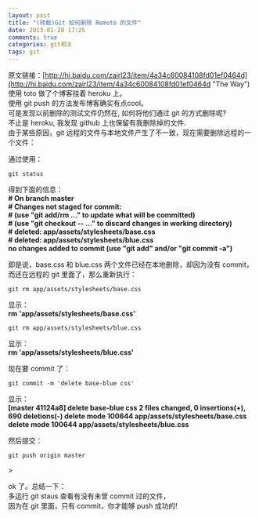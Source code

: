 ```yaml
---
layout: post
title: "(转载)Git 如何删除 Remote 的文件"
date: 2013-01-28 17:25
comments: true
categories: git相关
tags: git
---
```

原文链接：[http://hi.baidu.com/zairl23/item/4a34c60084108fd01ef0464d](http://hi.baidu.com/zairl23/item/4a34c60084108fd01ef0464d "The Way")  
使用 toto 做了个博客挂着 heroku 上。  
使用 git push 的方法发布博客确实有点cool。  
可是发现以前删除的测试文件仍然在, 如何将他们通过 git 的方式删除呢?  
不止是 heroku, 我发现 github 上也保留有我删除掉的文件.  
由于某些原因，git 远程的文件与本地文件产生了不一致，现在需要删除远程的一个文件：  
<!-- more -->
通过使用：  
<pre><code>git status</code></pre>  
得到下面的信息：  
**\# On branch master  
\# Changes not staged for commit:  
\#   (use "git add/rm <file>..." to update what will be committed)  
\#   (use "git checkout -- <file>..." to discard changes in working directory)  
\# deleted:    app/assets/stylesheets/base.css  
\# deleted:    app/assets/stylesheets/blue.css  
 no changes added to commit (use "git add" and/or "git commit -a")**  
  
即是说，base.css 和 blue.css 两个文件已经在本地删除，却因为没有 commit，而还在远程的 git 里面了，那么重新执行：  
<pre><code>git rm app/assets/stylesheets/base.css</code></pre>  
显示：  
**rm 'app/assets/stylesheets/base.css'**  
  
<pre><code>git rm app/assets/stylesheets/blue.css</code></pre>  
显示：  
**rm 'app/assets/stylesheets/blue.css'**  
  
现在要 commit 了：  
<pre><code>git commit -m 'delete base-blue css'</code></pre>  
显示：  
**[master 41124a8] delete base-blue css
2 files changed, 0 insertions(+), 690 deletions(-)
delete mode 100644 app/assets/stylesheets/base.css
delete mode 100644 app/assets/stylesheets/blue.css**  
  
然后提交：  
<pre><code>git push origin master</code></pre>>  
  
ok 了。总结一下：  
多运行 git staus 查看有没有未曾 commit 过的文件，  
因为在 git 里面，只有 commit，你才能够 push 成功的!  



